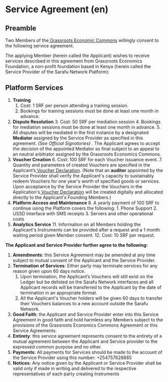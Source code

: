 

# **Service Agreement (en)**


## **Preamble**

Two Members of the[ Grassroots Economic Commons](https://docs.grassecon.org/commons/agreement/) willingly consent to the following service agreement.

The applying Member (herein called the Applicant) wishes to receive services described in this agreement from Grassroots Economics Foundation, a non-profit foundation based in Kenya (herein called the Service Provider of the Sarafu Network Platform):


## **Platform Services**



1. **Training**
    1. Cost: 1 SRF per person attending a training session.
    2. Bookings for training sessions must be done at least one month in advance.
2. **Dispute Resolution**
    3. Cost: 50 SRF per mediation session
    4. Bookings for mediation sessions must be done at least one month in advance.
    5. All disputes will be mediated in the first instance by a designated **Mediator** assigned by the Service Provider as specified in this agreement. _(See Official Signatories)_ . The Applicant agrees to accept the decision of the appointed Mediator as final subject to an appeal to an neutral arbitrator assigned by the Grassroots Economics Commons.
3. **Voucher Creation**
    6. Cost: 100 SRF for each Voucher issuance event.
    7. Quantity and parameters of created Vouchers are specified in the Applicant’s[ Voucher Declaration](https://docs.grassecon.org/commons/voucher/). (Note that an **auditor** appointed by the Service Provider shall verify the Applicant's capacity to sustainably redeem Vouchers for one year's worth of specified goods or services. Upon acceptance by the Service Provider the Vouchers in the Application's[ Voucher Declaration](https://docs.grassecon.org/commons/voucher/) will be created digitally and allocated directly to the Applicant's Founding Members.)
4. **Platform Access and Maintenance**
    8. A yearly payment of 100 SRF to continue using the Platform covers the following:
        1. Phone Support
        2. USSD Interface with SMS receipts
        3. Servers and other operational costs
5. **Analytics Service**
    11. Information on all Members holding the Applicant's Instruments can be provided after a request and a 1 month waiting period given Member consent.
    12. Cost: 10 SRF per request.

**The Applicant and Service Provider further agree to the following:**


1. **Amendments**: this Service Agreement may be amended at any time subject to mutual consent of the Applicant and the Service Provider.
2. **Termination of Services**: Either party may terminate services for any reason given upon 60 days notice.
    1. Upon termination, the Applicant’s Vouchers will still exist on the Ledger but be delisted on the Sarafu Network interfaces and all Applicant records will be transferred to the Applicant by the date of termination in an appropriate format.
    2. All the Applicant's Voucher holders will be given 60 days to transfer their Vouchers balances to a new account outside the Sarafu Network.
3. **Good Faith**: the Applicant and Service Provider enter into this Service Agreement in good faith and hold harmless any Members subject to the provisions of the Grassroots Economics Commons Agreement or this Service Agreements.
4. **Entirety**: this service agreement represents consent to the entirety of a mutual agreement between the Applicant and Service provider to the expressed common purpose and no other.
5. **Payments**: All payments for Services should be made to the account of the Service Provider using this number: +254757628885
6. **Notices**: Any notice given by the Applicant or Service Provider shall be valid only if made in writing and delivered to the respective representatives of each party creating Instruments
